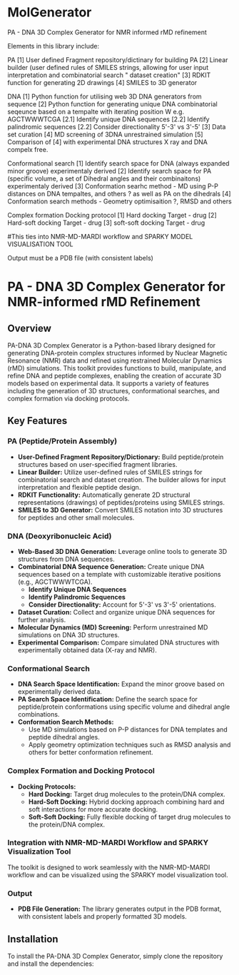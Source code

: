 # MolGenerator
PA - DNA 3D Complex Generator for NMR informed rMD refinement


Elements in this library include:

PA
[1] User defined Fragment repository/dictinary for building PA
[2] Linear builder (user defined rules of SMILES strings, allowing for user input interpretation and combinatorial search " dataset creation"
[3] RDKIT function for generating 2D drawings
[4] SMILES to 3D generator

DNA
[1] Python function for utilising web 3D DNA generators from sequence
[2] Python function for generating unique DNA combinatorial seqeunce based on a tempalte with iterating position W e.g. AGCTWWWTCGA
  [2.1] Identify unique DNA sequences
  [2.2] Identify palindromic sequences
  [2.2] Consider directionality 5'-3' vs 3'-5'
[3] Data set curation
[4] MD screening of 3DNA unrestrained simulation
[5] Comparison of [4] with experimental DNA structures X ray and DNA compelx free.

Conformational search
[1] Identify search space for DNA (always expanded minor groove) experimentaly derived 
[2] Identify search space for PA (specific volume, a set of Dihedral angles and their combinaitons) experimentaly derived
[3] Conformation searhc method - MD using P-P distances on DNA tempaltes, and others ? as well as PA on the dihedrals
[4] Conformation search methods - Geometry optimisaition ?, RMSD and others

Complex formation Docking protocol
[1] Hard docking      Target - drug
[2] Hard-soft docking Target - drug
[3] soft-soft docking Target - drug

#This ties into NMR-MD-MARDI workflow and SPARKY MODEL VISUALISATION TOOL

Output must be a PDB file (with consistent labels)


# PA - DNA 3D Complex Generator for NMR-informed rMD Refinement

## Overview
PA-DNA 3D Complex Generator is a Python-based library designed for generating DNA-protein complex structures informed by Nuclear Magnetic Resonance (NMR) data and refined using restrained Molecular Dynamics (rMD) simulations. This toolkit provides functions to build, manipulate, and refine DNA and peptide complexes, enabling the creation of accurate 3D models based on experimental data. It supports a variety of features including the generation of 3D structures, conformational searches, and complex formation via docking protocols.

## Key Features

### PA (Peptide/Protein Assembly)
- **User-Defined Fragment Repository/Dictionary:** Build peptide/protein structures based on user-specified fragment libraries.
- **Linear Builder:** Utilize user-defined rules of SMILES strings for combinatorial search and dataset creation. The builder allows for input interpretation and flexible peptide design.
- **RDKIT Functionality:** Automatically generate 2D structural representations (drawings) of peptides/proteins using SMILES strings.
- **SMILES to 3D Generator:** Convert SMILES notation into 3D structures for peptides and other small molecules.

### DNA (Deoxyribonucleic Acid)
- **Web-Based 3D DNA Generation:** Leverage online tools to generate 3D structures from DNA sequences.
- **Combinatorial DNA Sequence Generation:** Create unique DNA sequences based on a template with customizable iterative positions (e.g., AGCTWWWTCGA).
  - **Identify Unique DNA Sequences**
  - **Identify Palindromic Sequences**
  - **Consider Directionality:** Account for 5'-3' vs 3'-5' orientations.
- **Dataset Curation:** Collect and organize unique DNA sequences for further analysis.
- **Molecular Dynamics (MD) Screening:** Perform unrestrained MD simulations on DNA 3D structures.
- **Experimental Comparison:** Compare simulated DNA structures with experimentally obtained data (X-ray and NMR).

### Conformational Search
- **DNA Search Space Identification:** Expand the minor groove based on experimentally derived data.
- **PA Search Space Identification:** Define the search space for peptide/protein conformations using specific volume and dihedral angle combinations.
- **Conformation Search Methods:** 
  - Use MD simulations based on P-P distances for DNA templates and peptide dihedral angles.
  - Apply geometry optimization techniques such as RMSD analysis and others for better conformation refinement.

### Complex Formation and Docking Protocol
- **Docking Protocols:**
  - **Hard Docking:** Target drug molecules to the protein/DNA complex.
  - **Hard-Soft Docking:** Hybrid docking approach combining hard and soft interactions for more accurate docking.
  - **Soft-Soft Docking:** Fully flexible docking of target drug molecules to the protein/DNA complex.

### Integration with NMR-MD-MARDI Workflow and SPARKY Visualization Tool
The toolkit is designed to work seamlessly with the NMR-MD-MARDI workflow and can be visualized using the SPARKY model visualization tool.

### Output
- **PDB File Generation:** The library generates output in the PDB format, with consistent labels and properly formatted 3D models.

## Installation
To install the PA-DNA 3D Complex Generator, simply clone the repository and install the dependencies:

